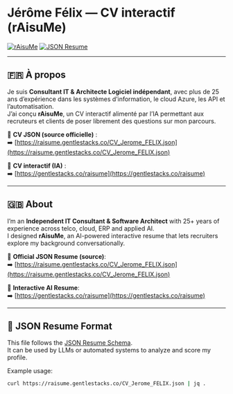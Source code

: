 # Jérôme Félix — CV interactif (rAisuMe)

[![rAisuMe](https://img.shields.io/badge/💬_Explorez_mon_CV-IA_Assistée-blue)](https://gentlestacks.co/raisume)
[![JSON Resume](https://img.shields.io/badge/Format-JSON_Resume-green)](https://raisume.gentlestacks.co/CV_Jerome_FELIX.json)

---

## 🇫🇷 À propos

Je suis **Consultant IT & Architecte Logiciel indépendant**, avec plus de 25 ans d’expérience dans les systèmes d’information, le cloud Azure, les API et l’automatisation.  
J’ai conçu **rAisuMe**, un CV interactif alimenté par l’IA permettant aux recruteurs et clients de poser librement des questions sur mon parcours.

🔗 **CV JSON (source officielle)** :  
➡️ [https://raisume.gentlestacks.co/CV_Jerome_FELIX.json](https://raisume.gentlestacks.co/CV_Jerome_FELIX.json)

💬 **CV interactif (IA)** :  
➡️ [https://gentlestacks.co/raisume](https://gentlestacks.co/raisume)

---

## 🇬🇧 About

I’m an **Independent IT Consultant & Software Architect** with 25+ years of experience across telco, cloud, ERP and applied AI.  
I designed **rAisuMe**, an AI-powered interactive resume that lets recruiters explore my background conversationally.

🔗 **Official JSON Resume (source)**:  
➡️ [https://raisume.gentlestacks.co/CV_Jerome_FELIX.json](https://raisume.gentlestacks.co/CV_Jerome_FELIX.json)

💬 **Interactive AI Resume**:  
➡️ [https://gentlestacks.co/raisume](https://gentlestacks.co/raisume)

---

## 📘 JSON Resume Format

This file follows the [JSON Resume Schema](https://jsonresume.org/schema/).  
It can be used by LLMs or automated systems to analyze and score my profile.

Example usage:
```bash
curl https://raisume.gentlestacks.co/CV_Jerome_FELIX.json | jq .
